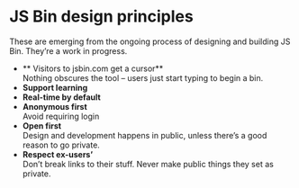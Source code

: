 # JS Bin design principles

These are emerging from the ongoing process of designing and building JS Bin. They’re a work in progress.

- ** Visitors to jsbin.com get a cursor**  
  Nothing obscures the tool – users just start typing to begin a bin.
- **Support learning**
- **Real-time by default**
- **Anonymous first**  
  Avoid requiring login
- **Open first**  
  Design and development happens in public, unless there’s a good reason to go private.
- **Respect ex-users’**  
  Don’t break links to their stuff.
  Never make public things they set as private.
